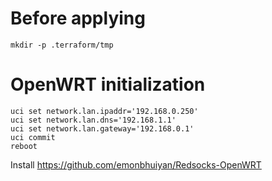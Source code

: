 # Before applying

`mkdir -p .terraform/tmp`

# OpenWRT initialization

```
uci set network.lan.ipaddr='192.168.0.250'
uci set network.lan.dns='192.168.1.1'
uci set network.lan.gateway='192.168.0.1'
uci commit
reboot
```
Install https://github.com/emonbhuiyan/Redsocks-OpenWRT